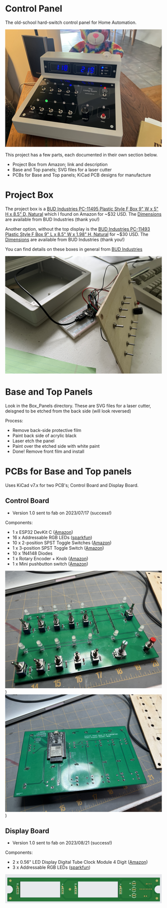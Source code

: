 # Control Panel

The old-school hard-switch control panel for Home Automation.

![Breadboard Prototype](images/living-room-cp.jpg)

This project has a few parts, each documented in their own section below.

- Project Box from Amazon; link and description
- Base and Top panels; SVG files for a laser cutter
- PCBs for Base and Top panels; KiCad PCB designs for manufacture

# Project Box

The project box is a [BUD Industries PC-11495 Plastic Style F Box 9" W x 5" H x 8.5" D, Natural](
https://www.amazon.com/gp/product/B005T98PQS/ref=ppx_yo_dt_b_search_asin_title?ie=UTF8&psc=1) which I found on Amazon for ~$32 USD. The [Dimensions](https://www.budind.com/wp-content/uploads/2019/01/hb11495.pdf) are available from BUD Industries (thank you!)

Another option, without the top display is the [BUD Industries PC-11493 Plastic Style F Box 9" L x 8.5" W x 1.98" H, Natural](https://www.amazon.com/gp/product/B005T592P0/ref=ppx_yo_dt_b_search_asin_title?ie=UTF8&psc=1) for ~$30 USD. The [Dimensions](https://www.budind.com/wp-content/uploads/2019/01/hb11493.pdf) are available from BUD Industries (thank you!)

You can find details on these boxes in general from [BUD Industries](https://www.budind.com/series/general-use-boxes/plasticase-style-f-plastic-cases-2/#group=series-products&external_dimensions_group=0&internal_dimensions=0)

![Breadboard Prototype](images/prototype-1-breadboard.jpg)

# Base and Top Panels

Look in the Box_Panels directory. These are SVG files for a laser cutter, deisgned to be etched from the back side (will look reversed)

Process:
- Remove back-side protective film
- Paint back side of acrylic black
- Laser etch the panel
- Paint over the etched side with white paint
- Done! Remove front film and install

# PCBs for Base and Top panels

Uses KiCad v7.x for two PCB's; Control Board and Display Board.

Control Board
---

- Version 1.0 sent to fab on 2023/07/17 (success!)

Components:

-  1 x ESP32 DevKit C ([Amazon](https://www.amazon.com/AITRIP-ESP32-DevKitC-Development-ESP32-WROOM-32D-Compatible/dp/B08HMJ1X6W/ref=sr_1_1_sspa?crid=38RBRSP8DY486&keywords=esp32+devkitc&qid=1689705861&sprefix=esp32+devkit+%2Caps%2C108&sr=8-1-spons&sp_csd=d2lkZ2V0TmFtZT1zcF9hdGY&psc=1))
- 16 x Addressable RGB LEDs ([sparkfun](https://www.sparkfun.com/products/12986))
- 10 x 2-position SPST Toggle Switches ([Amazon](https://www.amazon.com/MTS-101-Position-Miniature-Toggle-Switch/dp/B0799LBFNY/ref=sr_1_1_sspa?crid=Q083CMZJXX9C&keywords=mini+toggle+switch&qid=1689705831&sprefix=mini+toggle+switch%2Caps%2C114&sr=8-1-spons&sp_csd=d2lkZ2V0TmFtZT1zcF9hdGY&psc=1))
-  1 x 3-position SPST Toggle Switch ([Amazon](https://www.amazon.com/Twidec-Momentary-Miniature-Waterproof-MTS-123-MZ/dp/B07VHCB1Q4/ref=sr_1_4?crid=1ODFBUY13M4Y&keywords=3+position+mini+toggle+switch&qid=1689705803&sprefix=3+position+mini+toggle+switch%2Caps%2C120&sr=8-4))
- 10 x 1N4148 Diodes
-  1 x Rotary Encoder + Knob ([Amazon](https://www.amazon.com/gp/product/B07DM2YMT4/ref=ppx_yo_dt_b_search_asin_title?ie=UTF8&psc=1))
-  1 x Mini pushbutton switch ([Amazon](https://www.amazon.com/Momentary-Spring-Return-Self-Return-Pushbutton-Switches/dp/B09DJY5Y5L/ref=sr_1_3?keywords=mini+pushbutton+switch&qid=1689705893&sprefix=mini+pushbutton+s%2Caps%2C102&sr=8-3))

![Control Board PCB Front](images/control-board-pcb-front-v1.0.jpg))
![Control Board PCB Back](images/control-board-pcb-back-v1.0.jpg))

Display Board
---

- Version 1.0 sent to fab on 2023/08/21 (success!)

Components:

-  2 x 0.56" LED Display Digital Tube Clock Module 4 Digit ([Amazon](https://www.amazon.com/gp/product/B0BB72R6RW/ref=ppx_yo_dt_b_asin_title_o03_s00?ie=UTF8&psc=1))
- 3 x Addressable RGB LEDs ([sparkfun](https://www.sparkfun.com/products/12986))

![Display Board PCB](images/display-board-pcb-front-v1.0.png)
